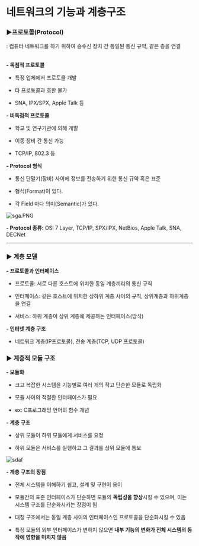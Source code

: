<h1>네트워크의 기능과 계층구조</h1>



<h3>▶프로토콜(Protocol) </h3>  
: 컴퓨터 네트워크를 하기 위하여 송수신 장치 간 통일된 통신 규약, 같은 층을 연결



<br>**- 독점적 프로토콜**

- 특정 업체에서 프로토콜 개발

- 타 프로토콜과 호환 불가

-  SNA, IPX/SPX, Apple Talk 등



**- 비독점적 프로토콜**

- 학교 및 연구기관에 의해 개발

- 이종 장비 간 통신 가능

- TCP/IP, 802.3 등



**- Protocol 형식**

- 통신 단말기(장비) 사이에 정보를 전송하기 위한 통신 규약 혹은 표준

- 형식(Format)이 있다.

- 각 Field 마다 의미(Semantic)가 있다.



![sga.PNG](https://blogfiles.pstatic.net/MjAyMjAyMDdfMTE4/MDAxNjQ0MjE5OTc3NDIy.Fy5eOSeCrLieLgMCI9RjUvsIZVSdRLa6aEUjya3Bh3cg.MutdGCpqmQoMG3XY6W7J1syrQziizurdICwiFvjAwxMg.PNG.nayoung3150/sga.PNG?type=w1)



**- Protocol 종류:** OSI 7 Layer, TCP/IP, SPX/IPX, NetBios, Apple Talk, SNA, DECNet



***



<h3>▶ 계층 모델</h3>

**- 프로토콜과 인터페이스**

- 프로토콜: 서로 다른 호스트에 위치한 동일 계층끼리의 통신 규칙

- 인터페이스: 같은 호스트에 위치한 상하위 계층 사이의 규칙, 상위계층과 하위계층을 연결

- 서비스: 하위 계층이 상위 계층에 제공하는 인터페이스(방식)



**- 인터넷 계층 구조**

- 네트워크 계층(IP프로토콜), 전송 계층(TCP, UDP 프로토콜)



<h3>▶ 계층적 모듈 구조</h3>

**- 모듈화**

- 크고 복잡한 시스템을 기능별로 여러 개의 작고 단순한 모듈로 독립화

- 모듈 사이의 적절한 인터페이스가 필요

- ex: C프로그래밍 언어의 함수 개념

**- 계층 구조**

- 상위 모듈이 하위 모듈에게 서비스를 요청

-  하위 모듈은 서비스를 실행하고 그 결과를 상위 모듈에 통보

![sdaf](https://user-images.githubusercontent.com/64996121/152749944-724fefda-e360-4d7f-8316-2f5e197487a4.PNG)


**- 계층 구조의 장점**

- 전체 시스템을 이해하기 쉽고, 설계 및 구현이 용이 

- 모듈간의 표준 인터페이스가 단순하면 모듈의 **독립성을 향상**시킬 수 있으며, 이는 시스템 구조를 단순화시키는 장점이 됨

- 대칭 구조에서는 동일 계층 사이의 인터페이스인 프로토콜을 단순화시킬 수 있음

- 특정 모듈의 외부 인터페이스가 변하지 않으면 **내부 기능의 변화가 전체 시스템의 동작에 영향을 미치지 않음**



